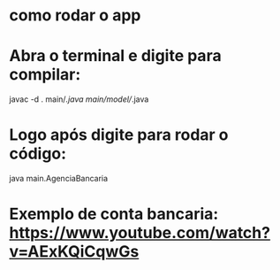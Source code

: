 # como rodar o app

# Abra o terminal e digite para compilar:
javac -d . main/*.java main/model/*.java
# Logo após digite para rodar o código:
java main.AgenciaBancaria

# Exemplo de conta bancaria: https://www.youtube.com/watch?v=AExKQiCqwGs
